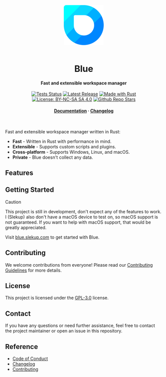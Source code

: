 <div align="center">
  <img alt="Logo" height="128" width="128" src=".github/blue.png"/>
</div>

<br/>

<h1 align="center">Blue</h1>

<h4 align="center">
  Fast and extensible workspace manager
</h3>

<div align="center">
  <a href="https://github.com/slekup/blue/actions"><img src="https://github.com/slekup/blue/actions/workflows/tests.yaml/badge.svg?branch=main" alt="Tests Status" /></a>
  <a href="https://github.com/slekup/blue/releases"><img src="https://img.shields.io/github/v/tag/slekup/blue" alt="Latest Release" /></a>
  <a href="https://www.rust-lang.org/"><img src="https://img.shields.io/badge/Made%20with-Rust-1f425f.svg" alt="Made with Rust"></a>
  <a href="hhttps://github.com/slekup/blue/blob/main/LICENSE"><img src="https://img.shields.io/badge/License-GPL--3.0-blue.svg" alt="License: BY-NC-SA SA 4.0" /></a>
  <a href="https://github.com/slekup/blue/"><img src="https://img.shields.io/github/stars/slekup/blue?color=9954ED" alt="Github Repo Stars" /></a>
  <h4>
    <a href="https://blue.slekup.com">Documentation</a> · <a href="https://github.com/slekup/blue/blob/main/CHANGELOG.md">Changelog</a>
  </h4>
</div>

<br/>

Fast and extensible workspace manager written in Rust:

- **Fast** - Written in Rust with performance in mind.
- **Extensible** - Supports custom scripts and plugins.
- **Cross-platform** - Supports Windows, Linux, and macOS.
- **Private** - Blue doesn't collect any data.

## Features

## Getting Started

> [!CAUTION]
> This project is still in development, don't expect any of the features to work. I (Slekup) also don't have a macOS device to test on, so macOS support is not guaranteed. If you want to help with macOS support, that would be greatly appreciated.

Visit [blue.slekup.com](https://blue.slekup.com) to get started with Blue.

## Contributing

We welcome contributions from everyone! Please read our [Contributing Guidelines](./CONTRIBUTING.md) for more details.

## License

This project is licensed under the [GPL-3.0](./LICENSE) license.

## Contact

If you have any questions or need further assistance, feel free to contact the project maintainer or open an issue in this repository.

## Reference

- [Code of Conduct](./CODE_OF_CONDUCT.md)
- [Changelog](./CHANGELOG.md)
- [Contributing](./CONTRIBUTING.md)
